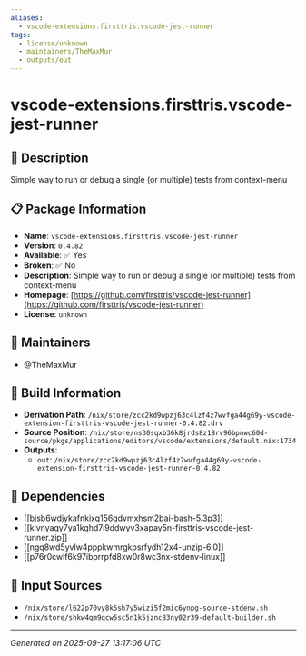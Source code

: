 ```yaml
---
aliases:
  - vscode-extensions.firsttris.vscode-jest-runner
tags:
  - license/unknown
  - maintainers/TheMaxMur
  - outputs/out
---
```


# vscode-extensions.firsttris.vscode-jest-runner

## 📝 Description

Simple way to run or debug a single (or multiple) tests from context-menu

## 📋 Package Information

- **Name**: `vscode-extensions.firsttris.vscode-jest-runner`
- **Version**: `0.4.82`
- **Available**: ✅ Yes
- **Broken**: ✅ No
- **Description**: Simple way to run or debug a single (or multiple) tests from context-menu
- **Homepage**: [https://github.com/firsttris/vscode-jest-runner](https://github.com/firsttris/vscode-jest-runner)
- **License**: `unknown`
## 👥 Maintainers

- @TheMaxMur


## 🔧 Build Information

- **Derivation Path**: `/nix/store/zcc2kd9wpzj63c4lzf4z7wvfga44g69y-vscode-extension-firsttris-vscode-jest-runner-0.4.82.drv`
- **Source Position**: `/nix/store/ns30sqxb36k8jrds8z18rv96bpnwc60d-source/pkgs/applications/editors/vscode/extensions/default.nix:1734`
- **Outputs**:
  - `out`:  `/nix/store/zcc2kd9wpzj63c4lzf4z7wvfga44g69y-vscode-extension-firsttris-vscode-jest-runner-0.4.82`

## 🔗 Dependencies

- [[bjsb6wdjykafnkixq156qdvmxhsm2bai-bash-5.3p3]]
- [[klvnyagy7ya1kghd7i9ddwyv3xapay5n-firsttris-vscode-jest-runner.zip]]
- [[ngq8wd5yvlw4pppkwmrgkpsrfydh12x4-unzip-6.0]]
- [[p76r0cwlf6k97ibprrpfd8xw0r8wc3nx-stdenv-linux]]

## 📁 Input Sources

- `/nix/store/l622p70vy8k5sh7y5wizi5f2mic6ynpg-source-stdenv.sh`
- `/nix/store/shkw4qm9qcw5sc5n1k5jznc83ny02r39-default-builder.sh`

---
*Generated on 2025-09-27 13:17:06 UTC*
